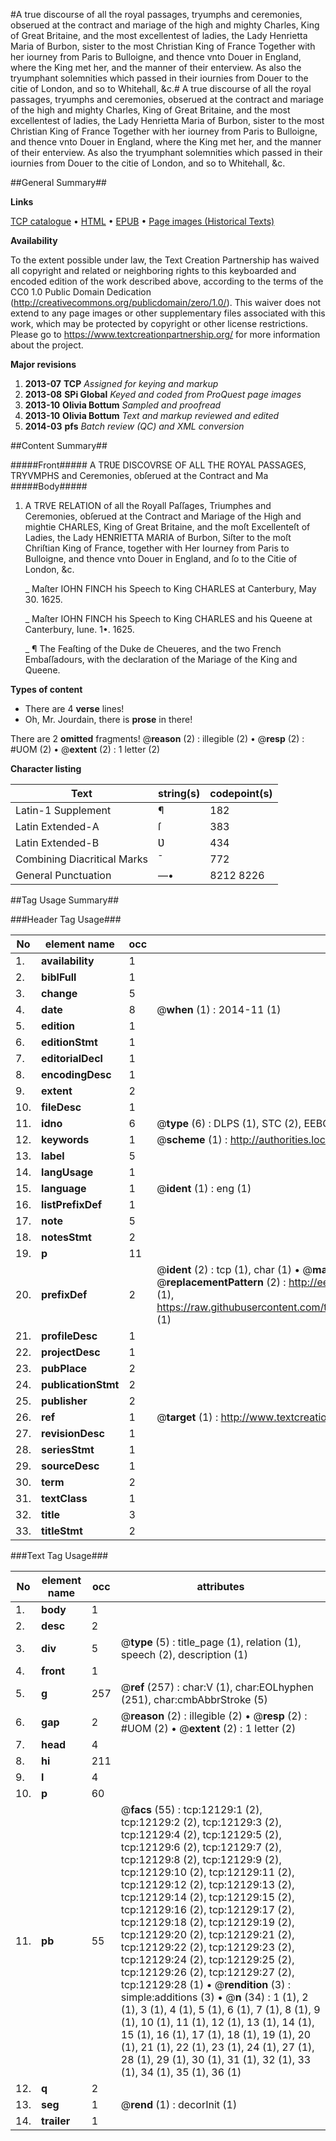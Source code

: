 #A true discourse of all the royal passages, tryumphs and ceremonies, obserued at the contract and mariage of the high and mighty Charles, King of Great Britaine, and the most excellentest of ladies, the Lady Henrietta Maria of Burbon, sister to the most Christian King of France Together with her iourney from Paris to Bulloigne, and thence vnto Douer in England, where the King met her, and the manner of their enterview. As also the tryumphant solemnities which passed in their iournies from Douer to the citie of London, and so to Whitehall, &c.#
A true discourse of all the royal passages, tryumphs and ceremonies, obserued at the contract and mariage of the high and mighty Charles, King of Great Britaine, and the most excellentest of ladies, the Lady Henrietta Maria of Burbon, sister to the most Christian King of France Together with her iourney from Paris to Bulloigne, and thence vnto Douer in England, where the King met her, and the manner of their enterview. As also the tryumphant solemnities which passed in their iournies from Douer to the citie of London, and so to Whitehall, &c.

##General Summary##

**Links**

[TCP catalogue](http://www.ota.ox.ac.uk/tcp/)  • 
[HTML](http://tei.it.ox.ac.uk/tcp/Texts-HTML/free/A18/A18475.html)  • 
[EPUB](http://tei.it.ox.ac.uk/tcp/Texts-EPUB/free/A18/A18475.epub) • 
[Page images (Historical Texts)](https://historicaltexts.jisc.ac.uk/eebo-99847117e)

**Availability**

To the extent possible under law, the Text Creation Partnership has waived all copyright and related or neighboring rights to this keyboarded and encoded edition of the work described above, according to the terms of the CC0 1.0 Public Domain Dedication (http://creativecommons.org/publicdomain/zero/1.0/). This waiver does not extend to any page images or other supplementary files associated with this work, which may be protected by copyright or other license restrictions. Please go to https://www.textcreationpartnership.org/ for more information about the project.

**Major revisions**

1. __2013-07__ __TCP__ *Assigned for keying and markup*
1. __2013-08__ __SPi Global__ *Keyed and coded from ProQuest page images*
1. __2013-10__ __Olivia Bottum__ *Sampled and proofread*
1. __2013-10__ __Olivia Bottum__ *Text and markup reviewed and edited*
1. __2014-03__ __pfs__ *Batch review (QC) and XML conversion*

##Content Summary##

#####Front#####
A TRƲE DISCOVRSE OF ALL THE ROYAL PASSAGES, TRYVMPHS and Ceremonies, obſerued at the Contract and Ma
#####Body#####

1. A TRVE RELATION of all the Royall Paſſages, Triumphes and Ceremonies, obſerued at the Contract and Mariage of the High and mightie CHARLES, King of Great Britaine, and the moſt Excellenteſt of Ladies, the Lady HENRIETTA MARIA of Burbon, Siſter to the moſt Chriſtian King of France, together with Her Iourney from Paris to Bulloigne, and thence vnto Douer in England, and ſo to the Citie of London, &c.

    _ Maſter IOHN FINCH his Speech to King CHARLES at Canterbury, May 30. 1625.

    _ Maſter IOHN FINCH his Speech to King CHARLES and his Queene at Canterbury, Iune. 1•. 1625.

    _ ¶ The Feaſting of the Duke de Cheueres, and the two French Embaſſadours, with the declaration of the Mariage of the King and Queene.

**Types of content**

  * There are 4 **verse** lines!
  * Oh, Mr. Jourdain, there is **prose** in there!

There are 2 **omitted** fragments! 
 @__reason__ (2) : illegible (2)  •  @__resp__ (2) : #UOM (2)  •  @__extent__ (2) : 1 letter (2)

**Character listing**


|Text|string(s)|codepoint(s)|
|---|---|---|
|Latin-1 Supplement|¶|182|
|Latin Extended-A|ſ|383|
|Latin Extended-B|Ʋ|434|
|Combining             Diacritical Marks|̄|772|
|General Punctuation|—•|8212 8226|

##Tag Usage Summary##

###Header Tag Usage###

|No|element name|occ|attributes|
|---|---|---|---|
|1.|__availability__|1||
|2.|__biblFull__|1||
|3.|__change__|5||
|4.|__date__|8| @__when__ (1) : 2014-11 (1)|
|5.|__edition__|1||
|6.|__editionStmt__|1||
|7.|__editorialDecl__|1||
|8.|__encodingDesc__|1||
|9.|__extent__|2||
|10.|__fileDesc__|1||
|11.|__idno__|6| @__type__ (6) : DLPS (1), STC (2), EEBO-CITATION (1), PROQUEST (1), VID (1)|
|12.|__keywords__|1| @__scheme__ (1) : http://authorities.loc.gov/ (1)|
|13.|__label__|5||
|14.|__langUsage__|1||
|15.|__language__|1| @__ident__ (1) : eng (1)|
|16.|__listPrefixDef__|1||
|17.|__note__|5||
|18.|__notesStmt__|2||
|19.|__p__|11||
|20.|__prefixDef__|2| @__ident__ (2) : tcp (1), char (1)  •  @__matchPattern__ (2) : ([0-9\-]+):([0-9IVX]+) (1), (.+) (1)  •  @__replacementPattern__ (2) : http://eebo.chadwyck.com/downloadtiff?vid=$1&page=$2 (1), https://raw.githubusercontent.com/textcreationpartnership/Texts/master/tcpchars.xml#$1 (1)|
|21.|__profileDesc__|1||
|22.|__projectDesc__|1||
|23.|__pubPlace__|2||
|24.|__publicationStmt__|2||
|25.|__publisher__|2||
|26.|__ref__|1| @__target__ (1) : http://www.textcreationpartnership.org/docs/. (1)|
|27.|__revisionDesc__|1||
|28.|__seriesStmt__|1||
|29.|__sourceDesc__|1||
|30.|__term__|2||
|31.|__textClass__|1||
|32.|__title__|3||
|33.|__titleStmt__|2||


###Text Tag Usage###

|No|element name|occ|attributes|
|---|---|---|---|
|1.|__body__|1||
|2.|__desc__|2||
|3.|__div__|5| @__type__ (5) : title_page (1), relation (1), speech (2), description (1)|
|4.|__front__|1||
|5.|__g__|257| @__ref__ (257) : char:V (1), char:EOLhyphen (251), char:cmbAbbrStroke (5)|
|6.|__gap__|2| @__reason__ (2) : illegible (2)  •  @__resp__ (2) : #UOM (2)  •  @__extent__ (2) : 1 letter (2)|
|7.|__head__|4||
|8.|__hi__|211||
|9.|__l__|4||
|10.|__p__|60||
|11.|__pb__|55| @__facs__ (55) : tcp:12129:1 (2), tcp:12129:2 (2), tcp:12129:3 (2), tcp:12129:4 (2), tcp:12129:5 (2), tcp:12129:6 (2), tcp:12129:7 (2), tcp:12129:8 (2), tcp:12129:9 (2), tcp:12129:10 (2), tcp:12129:11 (2), tcp:12129:12 (2), tcp:12129:13 (2), tcp:12129:14 (2), tcp:12129:15 (2), tcp:12129:16 (2), tcp:12129:17 (2), tcp:12129:18 (2), tcp:12129:19 (2), tcp:12129:20 (2), tcp:12129:21 (2), tcp:12129:22 (2), tcp:12129:23 (2), tcp:12129:24 (2), tcp:12129:25 (2), tcp:12129:26 (2), tcp:12129:27 (2), tcp:12129:28 (1)  •  @__rendition__ (3) : simple:additions (3)  •  @__n__ (34) : 1 (1), 2 (1), 3 (1), 4 (1), 5 (1), 6 (1), 7 (1), 8 (1), 9 (1), 10 (1), 11 (1), 12 (1), 13 (1), 14 (1), 15 (1), 16 (1), 17 (1), 18 (1), 19 (1), 20 (1), 21 (1), 22 (1), 23 (1), 24 (1), 27 (1), 28 (1), 29 (1), 30 (1), 31 (1), 32 (1), 33 (1), 34 (1), 35 (1), 36 (1)|
|12.|__q__|2||
|13.|__seg__|1| @__rend__ (1) : decorInit (1)|
|14.|__trailer__|1||
